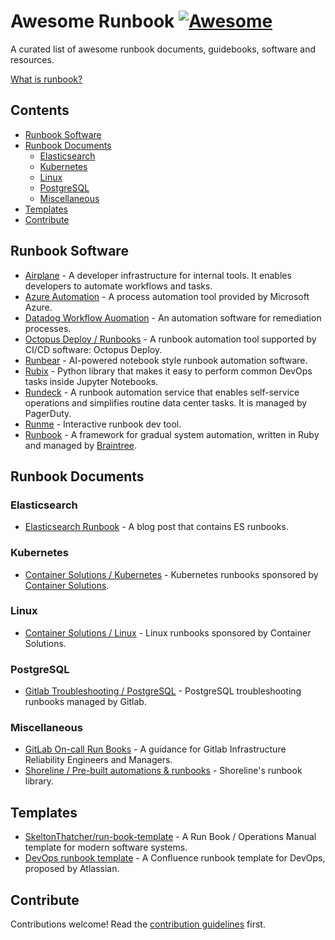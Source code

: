 # Awesome Runbook [![Awesome](https://awesome.re/badge.svg)](https://awesome.re)

A curated list of awesome runbook documents, guidebooks, software and resources.

[What is runbook?](runbook.md)

## Contents

- [Runbook Software](#runbook-software)
- [Runbook Documents](#runbook-documents)
  - [Elasticsearch](#elasticsearch)
  - [Kubernetes](#kubernetes)
  - [Linux](#linux)
  - [PostgreSQL](#postgresql)
  - [Miscellaneous](#miscellaneous)
- [Templates](#templates)
- [Contribute](#contribute)

## Runbook Software

- [Airplane](https://airplane.dev) - A developer infrastructure for internal tools. It enables developers to automate workflows and tasks.
- [Azure Automation](https://azure.microsoft.com/en-us/products/automation) - A process automation tool provided by Microsoft Azure.
- [Datadog Workflow Auomation](https://www.datadoghq.com/product/workflow-automation/) - An automation software for remediation processes.
- [Octopus Deploy / Runbooks](https://octopus.com/docs/runbooks) - A runbook automation tool supported by CI/CD software: Octopus Deploy.
- [Runbear](https://runbear.io) - AI-powered notebook style runbook automation software.
- [Rubix](https://github.com/Nurtch/rubix) - Python library that makes it easy to perform common DevOps tasks inside Jupyter Notebooks.
- [Rundeck](https://www.rundeck.com) - A runbook automation service that enables self-service operations and simplifies routine data center tasks. It is managed by PagerDuty.
- [Runme](https://runme.dev) - Interactive runbook dev tool.
- [Runbook](https://github.com/braintree/runbook) - A framework for gradual system automation, written in Ruby and managed by [Braintree](https://www.braintreepayments.com/).

## Runbook Documents

### Elasticsearch

- [Elasticsearch Runbook](https://davidlu1001.github.io/2020/04/16/ElasticSearch-Runbook/) - A blog post that contains ES runbooks.

### Kubernetes

- [Container Solutions / Kubernetes](https://containersolutions.github.io/runbooks/posts/kubernetes/) - Kubernetes runbooks sponsored by [Container Solutions](https://www.container-solutions.com).

### Linux

- [Container Solutions / Linux](https://containersolutions.github.io/runbooks/posts/linux/) - Linux runbooks sponsored by Container Solutions.

### PostgreSQL

- [Gitlab Troubleshooting / PostgreSQL](https://gitlab.com/gitlab-com/runbooks/-/blob/e0bb673e9b739ed6881c21bc84037abad1a628ad/troubleshooting/postgres.md) - PostgreSQL troubleshooting runbooks managed by Gitlab.

### Miscellaneous

- [GitLab On-call Run Books](https://gitlab.com/gitlab-com/runbooks/-/tree/master) - A guidance for Gitlab Infrastructure Reliability Engineers and Managers.
- [Shoreline / Pre-built automations & runbooks](https://www.shoreline.io/runbooks) - Shoreline's runbook library.

## Templates

- [SkeltonThatcher/run-book-template](https://github.com/SkeltonThatcher/run-book-template/) - A Run Book / Operations Manual template for modern software systems.
- [DevOps runbook template](https://www.atlassian.com/software/confluence/templates/devops-runbook) - A Confluence runbook template for DevOps, proposed by Atlassian.

## Contribute

Contributions welcome! Read the [contribution guidelines](contributing.md) first.
